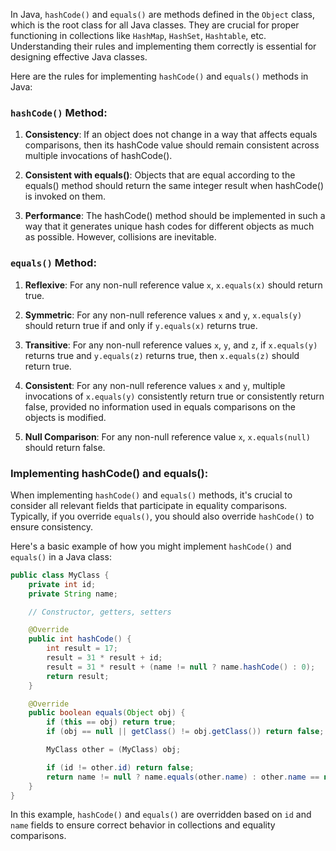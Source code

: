 In Java, `hashCode()` and `equals()` are methods defined in the `Object` class, which is the root class for all Java classes. They are crucial for proper functioning in collections like `HashMap`, `HashSet`, `Hashtable`, etc. Understanding their rules and implementing them correctly is essential for designing effective Java classes.

Here are the rules for implementing `hashCode()` and `equals()` methods in Java:

### `hashCode()` Method:

1. **Consistency**: If an object does not change in a way that affects equals comparisons, then its hashCode value should remain consistent across multiple invocations of hashCode().

2. **Consistent with equals()**: Objects that are equal according to the equals() method should return the same integer result when hashCode() is invoked on them.

3. **Performance**: The hashCode() method should be implemented in such a way that it generates unique hash codes for different objects as much as possible. However, collisions are inevitable.

### `equals()` Method:

1. **Reflexive**: For any non-null reference value `x`, `x.equals(x)` should return true.

2. **Symmetric**: For any non-null reference values `x` and `y`, `x.equals(y)` should return true if and only if `y.equals(x)` returns true.

3. **Transitive**: For any non-null reference values `x`, `y`, and `z`, if `x.equals(y)` returns true and `y.equals(z)` returns true, then `x.equals(z)` should return true.

4. **Consistent**: For any non-null reference values `x` and `y`, multiple invocations of `x.equals(y)` consistently return true or consistently return false, provided no information used in equals comparisons on the objects is modified.

5. **Null Comparison**: For any non-null reference value `x`, `x.equals(null)` should return false.

### Implementing hashCode() and equals():

When implementing `hashCode()` and `equals()` methods, it's crucial to consider all relevant fields that participate in equality comparisons. Typically, if you override `equals()`, you should also override `hashCode()` to ensure consistency.

Here's a basic example of how you might implement `hashCode()` and `equals()` in a Java class:

```java
public class MyClass {
    private int id;
    private String name;

    // Constructor, getters, setters

    @Override
    public int hashCode() {
        int result = 17;
        result = 31 * result + id;
        result = 31 * result + (name != null ? name.hashCode() : 0);
        return result;
    }

    @Override
    public boolean equals(Object obj) {
        if (this == obj) return true;
        if (obj == null || getClass() != obj.getClass()) return false;

        MyClass other = (MyClass) obj;

        if (id != other.id) return false;
        return name != null ? name.equals(other.name) : other.name == null;
    }
}
```

In this example, `hashCode()` and `equals()` are overridden based on `id` and `name` fields to ensure correct behavior in collections and equality comparisons.